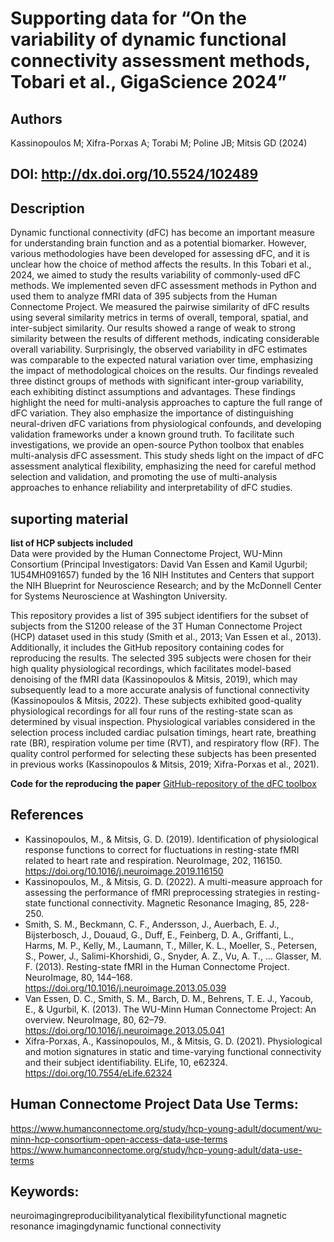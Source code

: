 # Supporting data for “On the variability of dynamic functional connectivity assessment methods, Tobari et al., GigaScience 2024”

## Authors
Kassinopoulos M; Xifra-Porxas A; Torabi M; Poline JB; Mitsis GD (2024)

## DOI: http://dx.doi.org/10.5524/102489

## Description
Dynamic functional connectivity (dFC) has become an important measure for understanding brain function and as a potential biomarker. 
However, various methodologies have been developed for assessing dFC, and it is unclear how the choice of method affects the results. 
In this Tobari et al., 2024, we aimed to study the results variability of commonly-used dFC methods. 
We implemented seven dFC assessment methods in Python and used them to analyze fMRI data of 395 subjects from the Human Connectome Project. 
We measured the pairwise similarity of dFC results using several similarity metrics in terms of overall, temporal, spatial, and inter-subject similarity. 
Our results showed a range of weak to strong similarity between the results of different methods, indicating considerable overall variability. 
Surprisingly, the observed variability in dFC estimates was comparable to the expected natural variation over time, emphasizing the impact of methodological choices on the results. 
Our findings revealed three distinct groups of methods with significant inter-group variability, each exhibiting distinct assumptions and advantages. 
These findings highlight the need for multi-analysis approaches to capture the full range of dFC variation. 
They also emphasize the importance of distinguishing neural-driven dFC variations from physiological confounds, and developing validation frameworks under a known ground truth. To facilitate such investigations, we provide an open-source Python toolbox that enables multi-analysis dFC assessment. This study sheds light on the impact of dFC assessment analytical flexibility, emphasizing the need for careful method selection and validation, and promoting the use of multi-analysis approaches to enhance reliability and interpretability of dFC studies.

## suporting material

**list of HCP subjects included**  
Data were provided by the Human Connectome Project, WU-Minn Consortium (Principal Investigators: David Van Essen and Kamil Ugurbil; 1U54MH091657) funded by the 16 NIH Institutes and Centers that support the NIH Blueprint for Neuroscience Research; and by the McDonnell Center for Systems Neuroscience at Washington University.

This repository provides a list of 395 subject identifiers for the subset of subjects from the S1200 release of the 3T Human Connectome Project (HCP) dataset
used in this study (Smith et al., 2013; Van Essen et al., 2013).
Additionally, it includes the GitHub repository containing codes for reproducing the results.
The selected 395 subjects were chosen for their high quality physiological recordings, which facilitates model-based denoising of the fMRI data (Kassinopoulos & Mitsis, 2019),
which may subsequently lead to a more accurate analysis of functional connectivity (Kassinopoulos & Mitsis, 2022).
These subjects exhibited good-quality physiological recordings for all four runs of the resting-state scan as determined by visual inspection. Physiological variables considered in the selection process included cardiac pulsation timings, heart rate, breathing rate (BR), respiration volume per time (RVT), and respiratory flow (RF). The quality control performed for selecting these subjects has been presented in previous works (Kassinopoulos & Mitsis, 2019; Xifra-Porxas et al., 2021).

**Code for the reproducing the paper**
[GitHub-repository of the dFC toolbox](https://github.com/neurodatascience/dFC)



## References
* Kassinopoulos, M., & Mitsis, G. D. (2019). Identification of physiological response functions to correct for fluctuations in resting-state fMRI related to heart rate and respiration. NeuroImage, 202, 116150. https://doi.org/10.1016/j.neuroimage.2019.116150
* Kassinopoulos, M., & Mitsis, G. D. (2022). A multi-measure approach for assessing the performance of fMRI preprocessing strategies in resting-state functional connectivity. Magnetic Resonance Imaging, 85, 228-250.
* Smith, S. M., Beckmann, C. F., Andersson, J., Auerbach, E. J., Bijsterbosch, J., Douaud, G., Duff, E., Feinberg, D. A., Griffanti, L., Harms, M. P., Kelly, M., Laumann, T., Miller, K. L., Moeller, S., Petersen, S., Power, J., Salimi-Khorshidi, G., Snyder, A. Z., Vu, A. T., … Glasser, M. F. (2013). Resting-state fMRI in the Human Connectome Project. NeuroImage, 80, 144–168. https://doi.org/10.1016/j.neuroimage.2013.05.039
* Van Essen, D. C., Smith, S. M., Barch, D. M., Behrens, T. E. J., Yacoub, E., & Ugurbil, K. (2013). The WU-Minn Human Connectome Project: An overview. NeuroImage, 80, 62–79. https://doi.org/10.1016/j.neuroimage.2013.05.041
* Xifra-Porxas, A., Kassinopoulos, M., & Mitsis, G. D. (2021). Physiological and motion signatures in static and time-varying functional connectivity and their subject identifiability. ELife, 10, e62324. https://doi.org/10.7554/eLife.62324


## Human Connectome Project Data Use Terms:
https://www.humanconnectome.org/study/hcp-young-adult/document/wu-minn-hcp-consortium-open-access-data-use-terms
https://www.humanconnectome.org/study/hcp-young-adult/data-use-terms

## Keywords:

neuroimagingreproducibilityanalytical flexibilityfunctional magnetic resonance imagingdynamic functional connectivity

